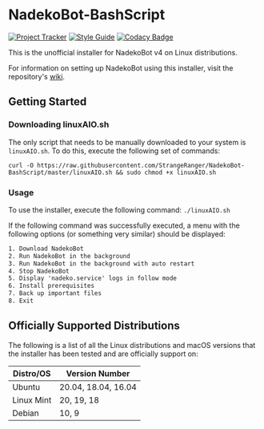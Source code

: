 # NadekoBot-BashScript

[![Project Tracker](https://img.shields.io/badge/repo%20status-Project%20Tracker-lightgrey)](https://randomserver.xyz/project-tracker.html#nadekobot-bashscript)
[![Style Guide](https://img.shields.io/badge/code%20style-Style%20Guide-blueviolet)](https://github.com/StrangeRanger/bash-style-guide)
[![Codacy Badge](https://app.codacy.com/project/badge/Grade/63b063408cea4065a5dbe8e7ba8fdfd2)](https://www.codacy.com/gh/StrangeRanger/NadekoBot-BashScript/dashboard?utm_source=github.com&amp;utm_medium=referral&amp;utm_content=StrangeRanger/NadekoBot-BashScript&amp;utm_campaign=Badge_Grade)

This is the unofficial installer for NadekoBot v4 on Linux distributions.

For information on setting up NadekoBot using this installer, visit the repository's [wiki](https://github.com/StrangeRanger/NadekoBot-BashScript/wiki).

## Getting Started

### Downloading linuxAIO.sh

The only script that needs to be manually downloaded to your system is `linuxAIO.sh`. To do this, execute the following set of commands:

`curl -O https://raw.githubusercontent.com/StrangeRanger/NadekoBot-BashScript/master/linuxAIO.sh && sudo chmod +x linuxAIO.sh`

### Usage

To use the installer, execute the following command: `./linuxAIO.sh`

If the following command was successfully executed, a menu with the following options (or something very similar) should be displayed:

``` txt
1. Download NadekoBot
2. Run NadekoBot in the background
3. Run NadekoBot in the background with auto restart
4. Stop NadekoBot
5. Display 'nadeko.service' logs in follow mode
6. Install prerequisites
7. Back up important files
8. Exit
```

## Officially Supported Distributions

The following is a list of all the Linux distributions and macOS versions that the installer has been tested and are officially support on:

| Distro/OS  | Version Number      |
| ---------- | ------------------- |
| Ubuntu     | 20.04, 18.04, 16.04 |
| Linux Mint | 20, 19, 18          |
| Debian     | 10, 9               |
